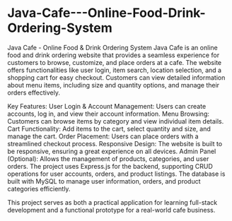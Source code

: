# Java-Cafe---Online-Food-Drink-Ordering-System
Java Cafe - Online Food &amp; Drink Ordering System
Java Cafe is an online food and drink ordering website that provides a seamless experience for customers to browse, customize, and place orders at a cafe. The website offers functionalities like user login, item search, location selection, and a shopping cart for easy checkout. Customers can view detailed information about menu items, including size and quantity options, and manage their orders effectively.

Key Features:
User Login & Account Management: Users can create accounts, log in, and view their account information.
Menu Browsing: Customers can browse items by category and view individual item details.
Cart Functionality: Add items to the cart, select quantity and size, and manage the cart.
Order Placement: Users can place orders with a streamlined checkout process.
Responsive Design: The website is built to be responsive, ensuring a great experience on all devices.
Admin Panel (Optional): Allows the management of products, categories, and user orders.
The project uses Express.js for the backend, supporting CRUD operations for user accounts, orders, and product listings. The database is built with MySQL to manage user information, orders, and product categories efficiently.

This project serves as both a practical application for learning full-stack development and a functional prototype for a real-world cafe business.

